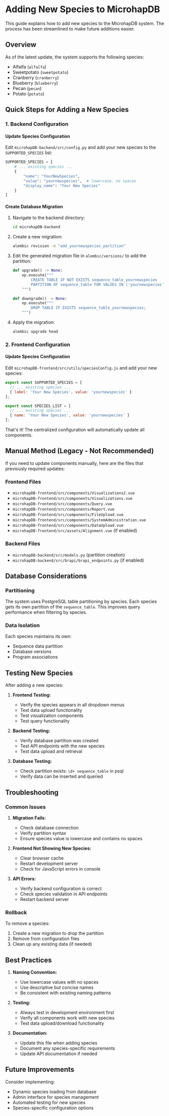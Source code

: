 # Adding New Species to MicrohapDB

This guide explains how to add new species to the MicrohapDB system. The process has been streamlined to make future additions easier.

## Overview

As of the latest update, the system supports the following species:
- Alfalfa (`alfalfa`)
- Sweetpotato (`sweetpotato`) 
- Cranberry (`cranberry`)
- Blueberry (`blueberry`)
- Pecan (`pecan`)
- Potato (`potato`)

## Quick Steps for Adding a New Species

### 1. Backend Configuration

#### Update Species Configuration
Edit `microhapDB-backend/src/config.py` and add your new species to the `SUPPORTED_SPECIES` list:

```python
SUPPORTED_SPECIES = [
    # ... existing species ...
    {
        "name": "YourNewSpecies",
        "value": "yournewspecies",  # lowercase, no spaces
        "display_name": "Your New Species"
    }
]
```

#### Create Database Migration
1. Navigate to the backend directory:
   ```bash
   cd microhapDB-backend
   ```

2. Create a new migration:
   ```bash
   alembic revision -m "add_yournewspecies_partition"
   ```

3. Edit the generated migration file in `alembic/versions/` to add the partition:
   ```python
   def upgrade() -> None:
       op.execute("""
           CREATE TABLE IF NOT EXISTS sequence_table_yournewspecies 
           PARTITION OF sequence_table FOR VALUES IN ('yournewspecies');
       """)

   def downgrade() -> None:
       op.execute("""
           DROP TABLE IF EXISTS sequence_table_yournewspecies;
       """)
   ```

4. Apply the migration:
   ```bash
   alembic upgrade head
   ```

### 2. Frontend Configuration

#### Update Species Configuration
Edit `microhapDB-frontend/src/utils/speciesConfig.js` and add your new species:

```javascript
export const SUPPORTED_SPECIES = [
  // ... existing species ...
  { label: 'Your New Species', value: 'yournewspecies' }
];

export const SPECIES_LIST = [
  // ... existing species ...
  { name: 'Your New Species', value: 'yournewspecies' }
];
```

That's it! The centralized configuration will automatically update all components.

## Manual Method (Legacy - Not Recommended)

If you need to update components manually, here are the files that previously required updates:

### Frontend Files
- `microhapDB-frontend/src/components/Visualizations2.vue`
- `microhapDB-frontend/src/components/Visualizations.vue`
- `microhapDB-frontend/src/components/Query.vue`
- `microhapDB-frontend/src/components/Report.vue`
- `microhapDB-frontend/src/components/FileUpload.vue`
- `microhapDB-frontend/src/components/SystemAdministration.vue`
- `microhapDB-frontend/src/components/DataUpload.vue`
- `microhapDB-frontend/src/assets/Alignment.vue` (if enabled)

### Backend Files
- `microhapDB-backend/src/models.py` (partition creation)
- `microhapDB-backend/src/brapi/brapi_endpoints.py` (if enabled)

## Database Considerations

### Partitioning
The system uses PostgreSQL table partitioning by species. Each species gets its own partition of the `sequence_table`. This improves query performance when filtering by species.

### Data Isolation
Each species maintains its own:
- Sequence data partition
- Database versions
- Program associations

## Testing New Species

After adding a new species:

1. **Frontend Testing:**
   - Verify the species appears in all dropdown menus
   - Test data upload functionality
   - Test visualization components
   - Test query functionality

2. **Backend Testing:**
   - Verify database partition was created
   - Test API endpoints with the new species
   - Test data upload and retrieval

3. **Database Testing:**
   - Check partition exists: `\d+ sequence_table` in psql
   - Verify data can be inserted and queried

## Troubleshooting

### Common Issues

1. **Migration Fails:**
   - Check database connection
   - Verify partition syntax
   - Ensure species value is lowercase and contains no spaces

2. **Frontend Not Showing New Species:**
   - Clear browser cache
   - Restart development server
   - Check for JavaScript errors in console

3. **API Errors:**
   - Verify backend configuration is correct
   - Check species validation in API endpoints
   - Restart backend server

### Rollback

To remove a species:

1. Create a new migration to drop the partition
2. Remove from configuration files
3. Clean up any existing data (if needed)

## Best Practices

1. **Naming Convention:**
   - Use lowercase values with no spaces
   - Use descriptive but concise names
   - Be consistent with existing naming patterns

2. **Testing:**
   - Always test in development environment first
   - Verify all components work with new species
   - Test data upload/download functionality

3. **Documentation:**
   - Update this file when adding species
   - Document any species-specific requirements
   - Update API documentation if needed

## Future Improvements

Consider implementing:
- Dynamic species loading from database
- Admin interface for species management
- Automated testing for new species
- Species-specific configuration options 